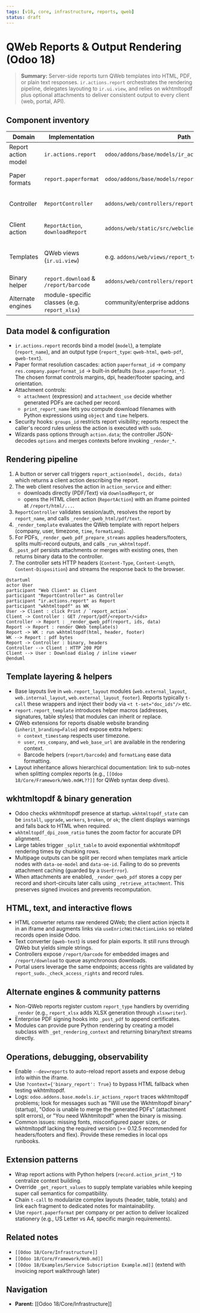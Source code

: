 ```yaml
---
tags: [v18, core, infrastructure, reports, qweb]
status: draft
---
```

# QWeb Reports & Output Rendering (Odoo 18)

> **Summary:** Server-side reports turn QWeb templates into HTML, PDF, or plain text responses. `ir.actions.report` orchestrates the rendering pipeline, delegates layouting to `ir.ui.view`, and relies on wkhtmltopdf plus optional attachments to deliver consistent output to every client (web, portal, API).

## Component inventory
| Domain | Implementation | Path | Responsibilities |
|--------|----------------|------|------------------|
| Report action model | `ir.actions.report` | `odoo/addons/base/models/ir_actions_report.py` | Stores report metadata, template references, paper formats, attachment rules, and exposes `_render_*` helpers. |
| Paper formats | `report.paperformat` | `odoo/addons/base/models/report_paperformat.py` | Defines paper size, margins, DPI, headers/footers, and company defaults. |
| Controller | `ReportController` | `addons/web/controllers/report.py` | Routes `/report/<fmt>/<report>` requests, marshals context/options, and returns HTML/PDF/Text payloads. |
| Client action | `ReportAction`, `downloadReport` | `addons/web/static/src/webclient/actions/reports/*.js` | Displays HTML reports in an iframe, launches PDF downloads, handles wkhtmltopdf warnings. |
| Templates | QWeb views (`ir.ui.view`) | e.g. `addons/web/views/report_templates.xml` | Provide base layouts (`web.external_layout`/`internal_layout`), helper macros, and module-specific bodies. |
| Binary helper | `report.download` & `/report/barcode` | `addons/web/controllers/report.py` | Provides download indirection and barcode image generation. |
| Alternate engines | module-specific classes (e.g. `report_xlsx`) | community/enterprise addons | Enable non-QWeb outputs (XLSX, CSV) via custom `report_type`. |

## Data model & configuration
- `ir.actions.report` records bind a model (`model`), a template (`report_name`), and an output type (`report_type`: `qweb-html`, `qweb-pdf`, `qweb-text`).
- Paper format resolution cascades: action `paperformat_id` -> company `res.company.paperformat_id` -> built-in defaults (`base.paperformat_*`). The chosen format controls margins, dpi, header/footer spacing, and orientation.
- Attachment controls:
  - `attachment` (expression) and `attachment_use` decide whether generated PDFs are cached per record.
  - `print_report_name` lets you compute download filenames with Python expressions using `object` and `time` helpers.
- Security hooks: `groups_id` restricts report visibility; reports respect the caller's record rules unless the action is executed with `sudo`.
- Wizards pass options through `action.data`; the controller JSON-decodes `options` and merges contexts before invoking `_render_*`.

## Rendering pipeline
1. A button or server call triggers `report_action(model, docids, data)` which returns a client action describing the report.
2. The web client resolves the action in `action_service` and either:
   - downloads directly (PDF/Text) via `downloadReport`, or
   - opens the HTML client action (`ReportAction`) with an iframe pointed at `/report/html/...`.
3. `ReportController` validates session/auth, resolves the report by `report_name`, and calls `_render_qweb_html/pdf/text`.
4. `_render_template` evaluates the QWeb template with report helpers (company, user, timezone, `time`, `formatLang`).
5. For PDFs, `_render_qweb_pdf_prepare_streams` applies headers/footers, splits multi-record outputs, and calls `_run_wkhtmltopdf`.
6. `_post_pdf` persists attachments or merges with existing ones, then returns binary data to the controller.
7. The controller sets HTTP headers (`Content-Type`, `Content-Length`, `Content-Disposition`) and streams the response back to the browser.

```plantuml
@startuml
actor User
participant "Web Client" as Client
participant "ReportController" as Controller
participant "ir.actions.report" as Report
participant "wkhtmltopdf" as WK
User -> Client : click Print / `report_action`
Client -> Controller : GET /report/pdf/<report>/<ids>
Controller -> Report : _render_qweb_pdf(report, ids, data)
Report -> Report : render QWeb template(s)
Report -> WK : run wkhtmltopdf(html, header, footer)
WK --> Report : pdf bytes
Report -> Controller : binary, headers
Controller --> Client : HTTP 200 PDF
Client --> User : Download dialog / inline viewer
@enduml
```

## Template layering & helpers
- Base layouts live in `web.report_layout` modules (`web.external_layout`, `web.internal_layout`, `web.external_layout_footer`). Reports typically `t-call` these wrappers and inject their body via `<t t-set="doc_ids"/>` etc.
- `report.report_template` introduces helper macros (addresses, signatures, table styles) that modules can inherit or replace.
- QWeb extensions for reports disable website branding (`inherit_branding=False`) and expose extra helpers:
  - `context_timestamp` respects user timezone.
  - `user`, `res_company`, and `web_base_url` are available in the rendering context.
  - Barcode helpers (`report/barcode`) and `formatLang` ease data formatting.
- Layout inheritance allows hierarchical documentation: link to sub-notes when splitting complex reports (e.g., `[[Odoo 18/Core/Framework/Web.md#L??]]` for QWeb syntax deep dives).

## wkhtmltopdf & binary generation
- Odoo checks wkhtmltopdf presence at startup. `wkhtmltopdf_state` can be `install`, `upgrade`, `workers`, `broken`, or `ok`; the client displays warnings and falls back to HTML when required.
- `wkhtmltopdf_dpi_zoom_ratio` tunes the zoom factor for accurate DPI alignment.
- Large tables trigger `_split_table` to avoid exponential wkhtmltopdf rendering times by chunking rows.
- Multipage outputs can be split per record when templates mark article nodes with `data-oe-model` and `data-oe-id`. Failing to do so prevents attachment caching (guarded by a `UserError`).
- When attachments are enabled, `_render_qweb_pdf` stores a copy per record and short-circuits later calls using `_retrieve_attachment`. This preserves signed invoices and prevents recomputation.

## HTML, text, and interactive flows
- HTML converter returns raw rendered QWeb; the client action injects it in an iframe and augments links via `useEnrichWithActionLinks` so related records open inside Odoo.
- Text converter (`qweb-text`) is used for plain exports. It still runs through QWeb but yields simple strings.
- Controllers expose `/report/barcode` for embedded images and `/report/download` to queue asynchronous downloads.
- Portal users leverage the same endpoints; access rights are validated by `report_sudo._check_access_rights` and record rules.

## Alternate engines & community patterns
- Non-QWeb reports register custom `report_type` handlers by overriding `_render` (e.g., `report_xlsx` adds XLSX generation through `xlsxwriter`).
- Enterprise PDF signing hooks into `_post_pdf` to append certificates.
- Modules can provide pure Python rendering by creating a model subclass with `_get_rendering_context` and returning binary/text streams directly.

## Operations, debugging, observability
- Enable `--dev=reports` to auto-reload report assets and expose debug info within the iframe.
- Use `?context={'binary_report': True}` to bypass HTML fallback when testing wkhtmltopdf.
- Logs: `odoo.addons.base.models.ir_actions_report` traces wkhtmltopdf problems; look for messages such as "Will use the Wkhtmltopdf binary" (startup), "Odoo is unable to merge the generated PDFs" (attachment split errors), or "You need Wkhtmltopdf" when the binary is missing.
- Common issues: missing fonts, misconfigured paper sizes, or wkhtmltopdf lacking the required version (>= 0.12.5 recommended for headers/footers and flex). Provide these remedies in local ops runbooks.

## Extension patterns
- Wrap report actions with Python helpers (`record.action_print_*`) to centralize context building.
- Override `_get_report_values` to supply template variables while keeping super call semantics for compatibility.
- Chain `t-call` to modularize complex layouts (header, table, totals) and link each fragment to dedicated notes for maintainability.
- Use `report.paperformat` per company or per action to deliver localized stationery (e.g., US Letter vs A4, specific margin requirements).

## Related notes
- `[[Odoo 18/Core/Infrastructure]]`
- `[[Odoo 18/Core/Framework/Web.md]]`
- `[[Odoo 18/Examples/Service Subscription Example.md]]` (extend with invoicing report walkthrough later)


## Navigation
- **Parent:** [[Odoo 18/Core/Infrastructure]]
